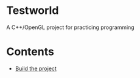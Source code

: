 # Testworld
A C++/OpenGL project for practicing programming

# Contents
- [Build the project](doc/build.md)
